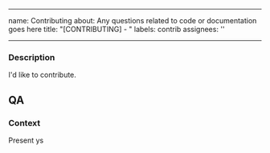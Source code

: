 
---
name: Contributing
about: Any questions related to code or documentation goes here
title: "[CONTRIBUTING] - "
labels: contrib
assignees: ''

---

### Description

I'd like to contribute.

## QA

### Context

Present ys
